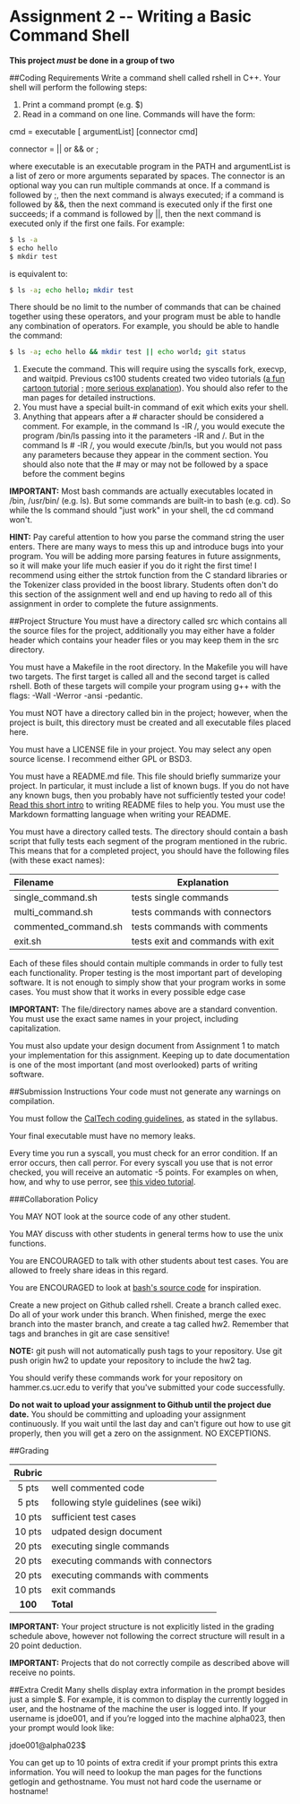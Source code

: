 # Assignment 2 -- Writing a Basic Command Shell

**This project *must* be done in a group of two**

##Coding Requirements
Write a command shell called rshell in C++. Your shell will perform the following steps: 
1. Print a command prompt (e.g. $)
2. Read in a command on one line. Commands will have the form:

cmd = executable [ argumentList] [connector cmd]

connector = || or && or ;

where executable is an executable program in the PATH and argumentList is a list of zero or more arguments separated by spaces. The connector is an optional way you can run multiple commands at once. If a command is followed by ;, then the next command is always executed; if a command is followed by &&, then the next command is executed only if the first one succeeds; if a command is followed by ||, then the next command is executed only if the first one fails. For example:
```bash
$ ls -a
$ echo hello
$ mkdir test
```
is equivalent to: 
```bash
$ ls -a; echo hello; mkdir test
```
There should be no limit to the number of commands that can be chained together using these operators, and your program must be able to handle any combination of operators. For example, you should be able to handle the command:
```bash
$ ls -a; echo hello && mkdir test || echo world; git status
```
1. Execute the command. This will require using the syscalls fork, execvp, and waitpid. Previous cs100 students created two video tutorials ([a fun cartoon tutorial](https://www.youtube.com/watch?v=2c4ow5RoKA8&feature=youtu.be) ; [more serious explanation](https://www.youtube.com/watch?v=xVSPv-9x3gk)). You should also refer to the man pages for detailed instructions.
2. You must have a special built-in command of exit which exits your shell.
3. Anything that appears after a # character should be considered a comment. For example, in the command ls -lR /, you would execute the program /bin/ls passing into it the parameters -lR and /. But in the command ls # -lR /, you would execute /bin/ls, but you would not pass any parameters because they appear in the comment section. You should also note that the # may or may not be followed by a space before the comment begins

**IMPORTANT:** Most bash commands are actually executables located in /bin, /usr/bin/ (e.g. ls). But some commands are built-in to bash (e.g. cd). So while the ls command should "just work" in your shell, the cd command won't.

**HINT:** Pay careful attention to how you parse the command string the user enters. There are many ways to mess this up and introduce bugs into your program. You will be adding more parsing features in future assignments, so it will make your life much easier if you do it right the first time! I recommend using either the strtok function from the C standard libraries or the Tokenizer class provided in the boost library. Students often don't do this section of the assignment well and end up having to redo all of this assignment in order to complete the future assignments.

##Project Structure
You must have a directory called src which contains all the source files for the project, additionally you may either have a folder header which contains your header files or you may keep them in the src directory.

You must have a Makefile in the root directory. In the Makefile you will have two targets. The first target is called all and the second target is called rshell. Both of these targets will compile your program using g++ with the flags: -Wall -Werror -ansi -pedantic.

You must NOT have a directory called bin in the project; however, when the project is built, this directory must be created and all executable files placed here.

You must have a LICENSE file in your project. You may select any open source license. I recommend either GPL or BSD3.

You must have a README.md file. This file should briefly summarize your project. In particular, it must include a list of known bugs. If you do not have any known bugs, then you probably have not sufficiently tested your code! [Read this short intro](https://robots.thoughtbot.com/how-to-write-a-great-readme) to writing README files to help you. You must use the Markdown formatting language when writing your README.

You must have a directory called tests. The directory should contain a bash script that fully tests each segment of the program mentioned in the rubric. This means that for a completed project, you should have the following files (with these exact names):

|Filename|Explanation|
|:---|---|
|single_command.sh| tests single commands|
|multi_command.sh|tests commands with connectors|
|commented_command.sh|tests commands with comments|
|exit.sh|tests exit and commands with exit|

Each of these files should contain multiple commands in order to fully test each functionality. Proper testing is the most important part of developing software. It is not enough to simply show that your program works in some cases. You must show that it works in every possible edge case

**IMPORTANT:** The file/directory names above are a standard convention. You must use the exact same names in your project, including capitalization.

You must also update your design document from Assignment 1 to match your implementation for this assignment. Keeping up to date documentation is one of the most important (and most overlooked) parts of writing software.

##Submission Instructions
Your code must not generate any warnings on compilation.

You must follow the [CalTech coding guidelines](http://courses.cms.caltech.edu/cs11/material/cpp/donnie/cppstyle.html), as stated in the syllabus.

Your final executable must have no memory leaks.

Every time you run a syscall, you must check for an error condition. If an error occurs, then call perror. For every syscall you use that is not error checked, you will receive an automatic -5 points. For examples on when, how, and why to use perror, see [this video tutorial](https://izbicki.me/blog/videoguide-for-github-vim-bash.html#perror).

###Collaboration Policy

You MAY NOT look at the source code of any other student.

You MAY discuss with other students in general terms how to use the unix functions.

You are ENCOURAGED to talk with other students about test cases. You are allowed to freely share ideas in this regard.

You are ENCOURAGED to look at [bash's source code](https://www.gnu.org/software/bash/) for inspiration.

Create a new project on Github called rshell. Create a branch called exec. Do all of your work under this branch. When finished, merge the exec branch into the master branch, and create a tag called hw2. Remember that tags and branches in git are case sensitive!

**NOTE:** git push will not automatically push tags to your repository. Use git push origin hw2 to update your repository to include the hw2 tag.

You should verify these commands work for your repository on hammer.cs.ucr.edu to verify that you've submitted your code successfully. 

**Do not wait to upload your assignment to Github until the project due date.** You should be committing and uploading your assignment continuously. If you wait until the last day and can't figure out how to use git properly, then you will get a zero on the assignment. NO EXCEPTIONS.

##Grading

|Rubric| |
|:---:|:---|
|5 pts|well commented code|
|5 pts|following style guidelines (see wiki)|
|10 pts|sufficient test cases|
|10 pts|udpated design document|
|20 pts|executing single commands|
|20 pts|executing commands with connectors|
|20 pts|executing commands with comments|
|10 pts|exit commands|
|**100**|**Total**|

**IMPORTANT:** Your project structure is not explicitly listed in the grading schedule above, however not following the correct structure will result in a 20 point deduction.

**IMPORTANT:** Projects that do not correctly compile as described above will receive no points.

##Extra Credit
Many shells display extra information in the prompt besides just a simple $. For example, it is common to display the currently logged in user, and the hostname of the machine the user is logged into. If your username is jdoe001, and if you’re logged into the machine alpha023, then your prompt would look like:

jdoe001@alpha023$

You can get up to 10 points of extra credit if your prompt prints this extra information. You will need to lookup the man pages for the functions getlogin and gethostname. You must not hard code the username or hostname!
